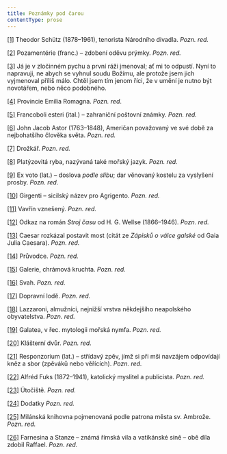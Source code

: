 ```yaml
---
title: Poznámky pod čarou
contentType: prose
---
```


[\[1\]](./resources/undefined) Theodor Schütz (1878–1961), tenorista Národního divadla. _Pozn. red._

[\[2\]](./resources/undefined) Pozamentérie (franc.) – zdobení oděvu prýmky. _Pozn. red._

[\[3\]](./resources/undefined) Já je v zločinném pychu a první ráži jmenoval; ať mi to odpustí. Nyní to napravuji, ne abych se vyhnul soudu Božímu, ale protože jsem jich vyjmenoval příliš málo. Chtěl jsem tím jenom říci, že v umění je nutno být novotářem, nebo něco podobného.

[\[4\]](./resources/undefined) Provincie Emilia Romagna. _Pozn. red_.

[\[5\]](./resources/undefined) Francoboli esteri (ital.) – zahraniční poštovní známky. _Pozn. red._

[\[6\]](./resources/undefined) John Jacob Astor (1763–1848), Američan považovaný ve své době za nejbohatšího člověka světa. _Pozn. red._

[\[7\]](./resources/undefined) Drožkář. _Pozn. red._

[\[8\]](./resources/undefined) Platýzovitá ryba, nazývaná také mořský jazyk. _Pozn. red._

[\[9\]](./resources/undefined) Ex voto (lat.) – doslova _podle slibu_; dar věnovaný kostelu za vyslyšení prosby. _Pozn. red._

[\[10\]](./resources/undefined) Girgenti – sicilský název pro Agrigento. _Pozn. red._

[\[11\]](./resources/undefined) Vavřín vznešený. _Pozn. red._

[\[12\]](./resources/undefined) Odkaz na román _Stroj času_ od H. G. Wellse (1866–1946). _Pozn. red._

[\[13\]](./resources/undefined) Caesar rozkázal postavit most (citát ze _Zápisků o válce galské_ od Gaia Julia Caesara). _Pozn. red._

[\[14\]](./resources/undefined) Průvodce. _Pozn. red._

[\[15\]](./resources/undefined) Galerie, chrámová kruchta. _Pozn. red._

[\[16\]](./resources/undefined) Svah. _Pozn. red._

[\[17\]](./resources/undefined) Dopravní lodě. _Pozn. red._

[\[18\]](./resources/undefined) Lazzaroni, almužníci, nejnižší vrstva někdejšího neapolského obyvatelstva. _Pozn. red._

[\[19\]](./resources/undefined) Galatea, v řec. mytologii mořská nymfa. _Pozn. red._

[\[20\]](./resources/undefined) Klášterní dvůr. _Pozn. red._

[\[21\]](./resources/undefined) Responzorium (lat.) – střídavý zpěv, jímž si při mši navzájem odpovídají kněz a sbor (zpěváků nebo věřících). _Pozn. red._

[\[22\]](./resources/undefined) Alfréd Fuks (1872–1941), katolický myslitel a publicista. _Pozn. red._

[\[23\]](./resources/undefined) Útočiště. _Pozn. red._

[\[24\]](./resources/undefined) Dodatky _Pozn. red._

[\[25\]](./resources/undefined) Milánská knihovna pojmenovaná podle patrona města sv. Ambrože. _Pozn. red._

[\[26\]](./resources/undefined) Farnesina a Stanze – známá římská vila a vatikánské síně – obě díla zdobil Raffael. _Pozn. red._
